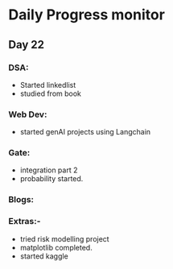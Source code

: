 # Daily Progress monitor

## Day 22


### DSA:
-  Started linkedlist
- studied from book

### Web Dev:
- started genAI projects using Langchain

### Gate:
- integration part 2
- probability started. 

### Blogs:   

### Extras:-
- tried risk modelling project
- matplotlib completed. 
- started kaggle